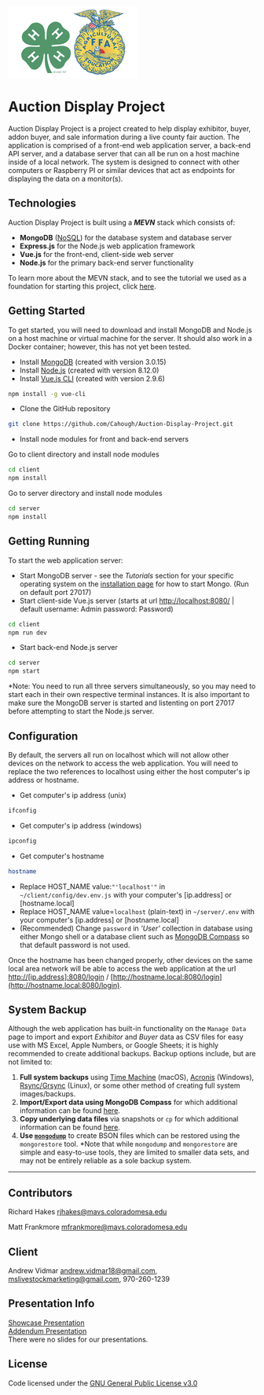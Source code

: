 <img src="/client/src/assets/Logos.png" alt="alt text" width="263" height="145">

# Auction Display Project
Auction Display Project is a project created to help display exhibitor, buyer, addon buyer, and sale information during a live county fair auction. The application is comprised of a front-end web application server, a back-end API server, and a database server that can all be run on a host machine inside of a local network. The system is designed to connect with other computers or Raspberry PI or similar devices that act as endpoints for displaying the data on a monitor(s).

## Technologies
Auction Display Project is built using a _**MEVN**_ stack which consists of:
* **MongoDB** ([NoSQL](https://www.mongodb.com/nosql-explained?jmp=footer)) for the database system and database server
* **Express.js** for the Node.js web application framework
* **Vue.js** for the front-end, client-side web server
* **Node.js** for the primary back-end server functionality

To learn more about the MEVN stack, and to see the tutorial we used as a foundation for starting this project, click [here](https://medium.com/@anaida07/mevn-stack-application-part-1-3a27b61dcae0).

## Getting Started
To get started, you will need to download and install MongoDB and Node.js on a host machine or virtual machine for the server. It should also work in a Docker container; however, this has not yet been tested.
* Install [MongoDB](https://docs.mongodb.com/manual/installation/) (created with version 3.0.15)
* Install [Node.js](https://nodejs.org/en/download/) (created with version 8.12.0)
* Install [Vue.js CLI](https://cli.vuejs.org/guide/installation.html) (created with version 2.9.6)
```bash
npm install -g vue-cli
```
* Clone the GitHub repository
```bash
git clone https://github.com/Cahough/Auction-Display-Project.git
```
* Install node modules for front and back-end servers

Go to client directory and install node modules
```bash
cd client
npm install
```
Go to server directory and install node modules
```bash
cd server
npm install
```

## Getting Running
To start the web application server:
* Start MongoDB server - see the *Tutorials* section for your specific operating system on the [installation page](https://docs.mongodb.com/manual/installation/) for how to start Mongo. (Run on default port 27017)
* Start client-side Vue.js server (starts at url [http://localhost:8080/](http://localhost:8080/) | default username: Admin password: Password)
```bash
cd client
npm run dev
```
* Start back-end Node.js server
```bash
cd server
npm start
```
*Note: You need to run all three servers simultaneously, so you may need to start each in their own respective terminal instances. It is also important to make sure the MongoDB server is started and listenting on port 27017 before attempting to start the Node.js server.

## Configuration
By default, the servers all run on localhost which will not allow other devices on the network to access the web application. You will need to replace the two references to localhost using either the host computer's ip address or hostname.

* Get computer's ip address (unix)
```bash
ifconfig
```

* Get computer's ip address (windows)
```bash
ipconfig
```

* Get computer's hostname
```bash
hostname
```
* Replace HOST_NAME value:`"'localhost'"` in `~/client/config/dev.env.js` with your computer's [ip.address] or [hostname.local]
* Replace HOST_NAME value=`localhost` (plain-text) in `~/server/.env` with your computer's [ip.address] or [hostname.local]
* (Recommended) Change `password` in *'User'* collection in database using either Mongo shell or a database client such as [MongoDB Compass](https://www.mongodb.com/products/compass) so that default password is not used.

Once the hostname has been changed properly, other devices on the same local area network will be able to access the web application at the url [http://[ip.address]:8080/login](http://[ip.address]:8080/login) / [http://hostname.local:8080/login](http://hostname.local:8080/login).

## System Backup
Although the web application has built-in functionality on the `Manage Data` page to import and export *Exhibitor* and *Buyer* data as CSV files for easy use with MS Excel, Apple Numbers, or Google Sheets; it is highly recommended to create additional backups. Backup options include, but are not limited to:
1. **Full system backups** using [Time Machine](https://support.apple.com/en-us/HT201250) (macOS), [Acronis](https://www.acronis.com/en-us/personal/computer-backup/) (Windows), [Rsync/Grsync](https://linux.die.net/man/1/rsync) (Linux), or some other method of creating full system images/backups.
2. **Import/Export data using MongoDB Compass** for which additional information can be found [here](https://docs.mongodb.com/compass/master/import-export/).
3. **Copy underlying data files** via snapshots or `cp` for which additional information can be found [here](https://docs.mongodb.com/manual/core/backups/).
4. **Use [`mongodump`](https://docs.mongodb.com/manual/tutorial/backup-and-restore-tools/)** to create BSON files which can be restored using the `mongorestore` tool. *Note that while `mongodump` and `mongorestore` are simple and easy-to-use tools, they are limited to smaller data sets, and may not be entirely reliable as a sole backup system.


---
## Contributors
Richard Hakes       rjhakes@mavs.coloradomesa.edu

Matt Frankmore      mfrankmore@mavs.coloradomesa.edu

## Client
Andrew Vidmar       andrew.vidmar18@gmail.com, mslivestockmarketing@gmail.com, 970-260-1239

## Presentation Info
[Showcase Presentation](https://coloradomesa.zoom.us/rec/share/15Nnf5Xp0m9OXq-W-UTgeaI_DJWiaaa8hCAc__QLmUgwCq_AfgllxyZ-fvrBm7xE)  
[Addendum Presentation](https://coloradomesa.zoom.us/rec/share/98NsCI_W7mxIc7eQuX_PZa04P7a8T6a8gHQW_PFczx0EcWD4SUfys11IeHqQ9Igf)  
There were no slides for our presentations.

## License
Code licensed under the [GNU General Public License v3.0](https://www.gnu.org/licenses/gpl-3.0.en.html)
